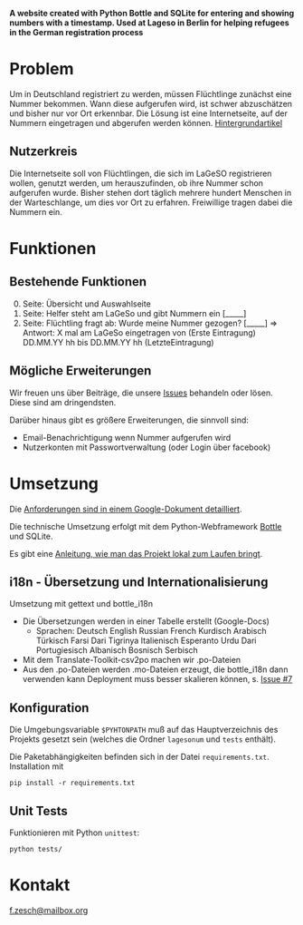 **A website created with Python Bottle and SQLite for entering and showing numbers with a timestamp. Used at Lageso in Berlin for helping refugees in the German registration process**

# Problem

Um in Deutschland registriert zu werden, müssen Flüchtlinge zunächst eine Nummer bekommen. Wann diese aufgerufen wird, ist schwer abzuschätzen und bisher nur vor Ort erkennbar. Die Lösung ist eine Internetseite, auf der Nummern eingetragen und abgerufen werden können. [Hintergrundartikel]( http://www.taz.de/Wartezeiten-am-Berliner-Lageso/!5228958/)

## Nutzerkreis

Die Internetseite soll von Flüchtlingen, die sich im LaGeSO registrieren wollen, genutzt werden, um herauszufinden, ob ihre Nummer schon aufgerufen wurde. Bisher stehen dort täglich mehrere hundert Menschen in der Warteschlange, um dies vor Ort zu erfahren. Freiwillige tragen dabei die Nummern ein.

# Funktionen

## Bestehende Funktionen

0. Seite: Übersicht und Auswahlseite
1. Seite: Helfer steht am LaGeSo und gibt Nummern ein [_____] <diese werden mit timestamp in eine Tabelle geschrieben>
2. Seite: Flüchtling fragt ab: Wurde meine Nummer gezogen? [_____] => Antwort: X mal am LaGeSo eingetragen von (Erste Eintragung) DD.MM.YY hh bis DD.MM.YY hh (LetzteEintragung)

## Mögliche Erweiterungen 
Wir freuen uns über Beiträge, die unsere [Issues](https://github.com/fzesch/lagesonum/issues) behandeln oder lösen. Diese sind am dringendsten. 

Darüber hinaus gibt es größere Erweiterungen, die sinnvoll sind:
 
 - Email-Benachrichtigung wenn Nummer aufgerufen wird
 - Nutzerkonten mit Passwortverwaltung (oder Login über facebook)

# Umsetzung

Die <a href="https://docs.google.com/document/d/1g8qLax2ScIFKubpZzflVgdy8Kvilo0ga94eelDZ8U-M/edit#">Anforderungen sind in einem Google-Dokument detailliert</a>.

Die technische Umsetzung erfolgt mit dem Python-Webframework <a href="http://bottlepy.org/docs/dev/index.html">Bottle</a> und SQLite.

Es gibt eine [Anleitung, wie man das Projekt lokal zum Laufen bringt](https://github.com/fzesch/lagesonum/blob/master/LOG.md).

## i18n - Übersetzung und Internationalisierung
Umsetzung mit gettext und bottle_i18n

- Die Übersetzungen werden in einer Tabelle erstellt (Google-Docs)
    - Sprachen: Deutsch	English	Russian	French	Kurdisch	Arabisch	Türkisch	Farsi	Dari	Tigrinya	Italienisch	Esperanto Urdu	Dari	Portugiesisch	Albanisch	Bosnisch	Serbisch
- Mit dem Translate-Toolkit-csv2po machen wir .po-Dateien
- Aus den .po-Dateien werden .mo-Dateien erzeugt, die bottle_i18n dann verwenden kann
Deployment muss besser skalieren können, s. [Issue #7](https://github.com/fzesch/lagesonum/issues/7)

## Konfiguration

Die Umgebungsvariable `$PYHTONPATH` muß auf das Hauptverzeichnis des Projekts gesetzt sein (welches die Ordner `lagesonum` und `tests` enthält).

Die Paketabhängigkeiten befinden sich in der Datei `requirements.txt`. Installation mit 

    pip install -r requirements.txt

## Unit Tests

Funktionieren mit Python `unittest`:

    python tests/


# Kontakt

f.zesch@mailbox.org

